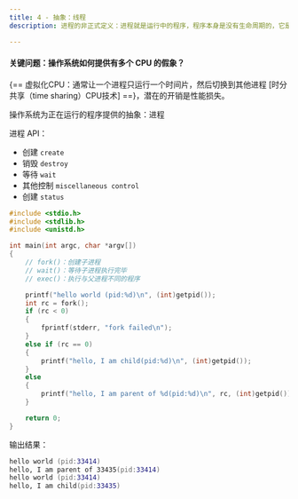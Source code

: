 ```yaml
---
title: 4 - 抽象：线程
description: 进程的非正式定义：进程就是运行中的程序，程序本身是没有生命周期的，它是存储在磁盘上的一些指令（也可能是一些静态数据），操作系统让这些字节运行起来，让程序发挥作用。

---
```



#### 关键问题：操作系统如何提供有多个 CPU 的假象？

{== 虚拟化CPU：通常让一个进程只运行一个时间片，然后切换到其他进程 [时分共享（time sharing）CPU技术] ==}，潜在的开销是性能损失。

操作系统为正在运行的程序提供的抽象：进程

进程 API：

- 创建 `create`
- 销毁 `destroy`
- 等待 `wait`
- 其他控制 `miscellaneous control`
- 创建 `status`



```c
#include <stdio.h>
#include <stdlib.h>
#include <unistd.h>

int main(int argc, char *argv[])
{
    // fork()：创建子进程
    // wait()：等待子进程执行完毕
    // exec()：执行与父进程不同的程序

	printf("hello world (pid:%d)\n", (int)getpid());
	int rc = fork();
	if (rc < 0)
	{
		fprintf(stderr, "fork failed\n");
	}
	else if (rc == 0)
	{
		printf("hello, I am child(pid:%d)\n", (int)getpid());
	}
	else
	{
		printf("hello, I am parent of %d(pid:%d)\n", rc, (int)getpid());
	}

	return 0;
}
```

输出结果：

```zsh
hello world (pid:33414)
hello, I am parent of 33435(pid:33414)
hello world (pid:33414)
hello, I am child(pid:33435)
```